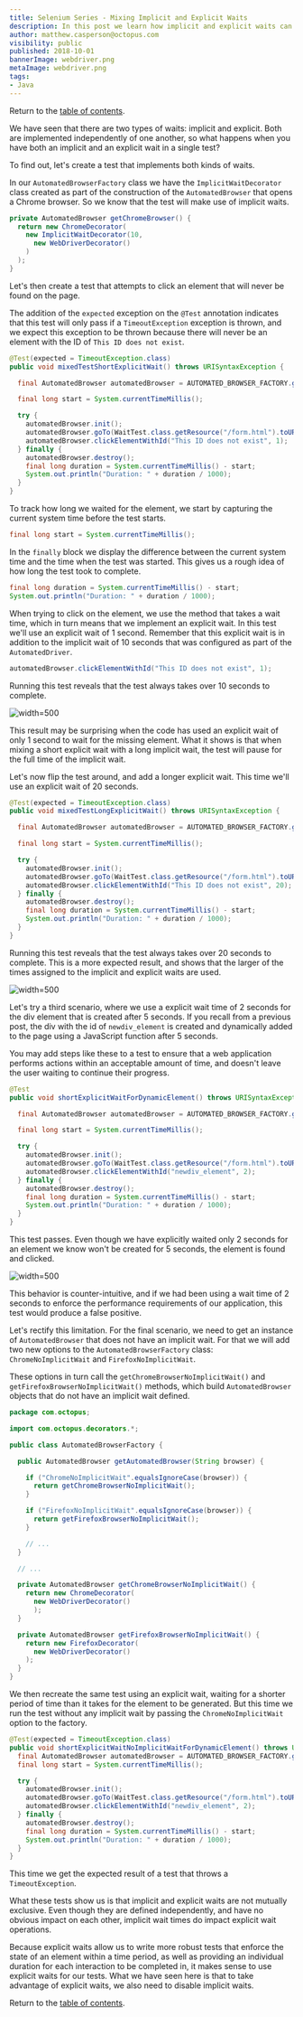 ```yaml
---
title: Selenium Series - Mixing Implicit and Explicit Waits
description: In this post we learn how implicit and explicit waits can interfere with each other.
author: matthew.casperson@octopus.com
visibility: public
published: 2018-10-01
bannerImage: webdriver.png
metaImage: webdriver.png
tags:
- Java
---
```


Return to the [table of contents](../0-toc/webdriver-toc.md).

We have seen that there are two types of waits: implicit and explicit. Both are implemented independently of one another, so what happens when you have both an implicit and an explicit wait in a single test?

To find out, let's create a test that implements both kinds of waits.

In our `AutomatedBrowserFactory` class we have the `ImplicitWaitDecorator` class created as part of the construction of the `AutomatedBrowser` that opens a Chrome browser. So we know that the test will make use of implicit waits.

```java
private AutomatedBrowser getChromeBrowser() {
  return new ChromeDecorator(
    new ImplicitWaitDecorator(10,
      new WebDriverDecorator()
    )
  );
}
```

Let's then create a test that attempts to click an element that will never be found on the page.

The addition of the `expected` exception on the `@Test` annotation indicates that this test will only pass if a `TimeoutException` exception is thrown, and we expect this exception to be thrown because there will never be an element with the ID of `This ID does not exist`.

```java
@Test(expected = TimeoutException.class)
public void mixedTestShortExplicitWait() throws URISyntaxException {

  final AutomatedBrowser automatedBrowser = AUTOMATED_BROWSER_FACTORY.getAutomatedBrowser("Chrome");

  final long start = System.currentTimeMillis();

  try {
    automatedBrowser.init();
    automatedBrowser.goTo(WaitTest.class.getResource("/form.html").toURI().toString());
    automatedBrowser.clickElementWithId("This ID does not exist", 1);
  } finally {
    automatedBrowser.destroy();
    final long duration = System.currentTimeMillis() - start;
    System.out.println("Duration: " + duration / 1000);
  }
}
```

To track how long we waited for the element, we start by capturing the current system time before the test starts.

```java
final long start = System.currentTimeMillis();
```

In the `finally` block we display the difference between the current system time and the time when the test was started. This gives us a rough idea of how long the test took to complete.

```java
final long duration = System.currentTimeMillis() - start;
System.out.println("Duration: " + duration / 1000);
```

When trying to click on the element, we use the method that takes a wait time, which in turn means that we implement an explicit wait. In this test we'll use an explicit wait of 1 second. Remember that this explicit wait is in addition to the implicit wait of 10 seconds that was configured as part of the `AutomatedDriver`.

```java
automatedBrowser.clickElementWithId("This ID does not exist", 1);
```

Running this test reveals that the test always takes over 10 seconds to complete.

![](image1.png "width=500")

This result may be surprising when the code has used an explicit wait of only 1 second to wait for the missing element. What it shows is that when mixing a short explicit wait with a long implicit wait, the test will pause for the full time of the implicit wait.

Let's now flip the test around, and add a longer explicit wait. This time we'll use an explicit wait of 20 seconds.

```java
@Test(expected = TimeoutException.class)
public void mixedTestLongExplicitWait() throws URISyntaxException {

  final AutomatedBrowser automatedBrowser = AUTOMATED_BROWSER_FACTORY.getAutomatedBrowser("Chrome");

  final long start = System.currentTimeMillis();

  try {
    automatedBrowser.init();
    automatedBrowser.goTo(WaitTest.class.getResource("/form.html").toURI().toString());
    automatedBrowser.clickElementWithId("This ID does not exist", 20);
  } finally {
    automatedBrowser.destroy();
    final long duration = System.currentTimeMillis() - start;
    System.out.println("Duration: " + duration / 1000);
  }
}
```

Running this test reveals that the test always takes over 20 seconds to complete. This is a more expected result, and shows that the larger of the times assigned to the implicit and explicit waits are used.

![](image2.png "width=500")

Let's try a third scenario, where we use a explicit wait time of 2 seconds for the div element that is created after 5 seconds. If you recall from a previous post, the div with the id of `newdiv_element` is created and dynamically added to the page using a JavaScript function after 5 seconds.

You may add steps like these to a test to ensure that a web application performs actions within an acceptable amount of time, and doesn't leave the user waiting to continue their progress.

```java
@Test
public void shortExplicitWaitForDynamicElement() throws URISyntaxException {

  final AutomatedBrowser automatedBrowser = AUTOMATED_BROWSER_FACTORY.getAutomatedBrowser("Chrome");

  final long start = System.currentTimeMillis();

  try {
    automatedBrowser.init();
    automatedBrowser.goTo(WaitTest.class.getResource("/form.html").toURI().toString());
    automatedBrowser.clickElementWithId("newdiv_element", 2);
  } finally {
    automatedBrowser.destroy();
    final long duration = System.currentTimeMillis() - start;
    System.out.println("Duration: " + duration / 1000);
  }
}
```

This test passes. Even though we have explicitly waited only 2 seconds for an element we know won't be created for 5 seconds, the element is found and clicked.

![](image3.png "width=500")

This behavior is counter-intuitive, and if we had been using a wait time of 2 seconds to enforce the performance requirements of our application, this test would produce a false positive.

Let's rectify this limitation. For the final scenario, we need to get an instance of `AutomatedBrowser` that does not have an implicit wait. For that we will add two new options to the `AutomatedBrowserFactory` class: `ChromeNoImplicitWait` and `FirefoxNoImplicitWait`.

These options in turn call the `getChromeBrowserNoImplicitWait()` and `getFirefoxBrowserNoImplicitWait()` methods, which build `AutomatedBrowser` objects that do not have an implicit wait defined.

```java
package com.octopus;

import com.octopus.decorators.*;

public class AutomatedBrowserFactory {

  public AutomatedBrowser getAutomatedBrowser(String browser) {

    if ("ChromeNoImplicitWait".equalsIgnoreCase(browser)) {
      return getChromeBrowserNoImplicitWait();
    }

    if ("FirefoxNoImplicitWait".equalsIgnoreCase(browser)) {
      return getFirefoxBrowserNoImplicitWait();
    }

    // ...
  }

  // ...

  private AutomatedBrowser getChromeBrowserNoImplicitWait() {
    return new ChromeDecorator(
      new WebDriverDecorator()
      );
  }

  private AutomatedBrowser getFirefoxBrowserNoImplicitWait() {
    return new FirefoxDecorator(
      new WebDriverDecorator()
    );
  }
}
```

We then recreate the same test using an explicit wait, waiting for a shorter period of time than it takes for the element to be generated. But this time we run the test without any implicit wait by passing the `ChromeNoImplicitWait` option to the factory.

```java
@Test(expected = TimeoutException.class)
public void shortExplicitWaitNoImplicitWaitForDynamicElement() throws URISyntaxException {
  final AutomatedBrowser automatedBrowser = AUTOMATED_BROWSER_FACTORY.getAutomatedBrowser("ChromeNoImplicitWait");
  final long start = System.currentTimeMillis();

  try {
    automatedBrowser.init();
    automatedBrowser.goTo(WaitTest.class.getResource("/form.html").toURI().toString());
    automatedBrowser.clickElementWithId("newdiv_element", 2);
  } finally {
    automatedBrowser.destroy();
    final long duration = System.currentTimeMillis() - start;
    System.out.println("Duration: " + duration / 1000);
  }
}
```

This time we get the expected result of a test that throws a `TimeoutException`.

What these tests show us is that implicit and explicit waits are not mutually exclusive. Even though they are defined independently, and have no obvious impact on each other, implicit wait times do impact explicit wait operations.

Because explicit waits allow us to write more robust tests that enforce the state of an element within a time period, as well as providing an individual duration for each interaction to be completed in, it makes sense to use explicit waits for our tests. What we have seen here is that to take advantage of explicit waits, we also need to disable implicit waits.

Return to the [table of contents](../0-toc/webdriver-toc.md).
